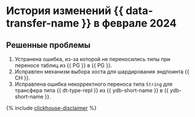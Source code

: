 # История изменений {{ data-transfer-name }} в феврале 2024

## Решенные проблемы

1. Устранена ошибка, из-за которой не переносились типы при переносе таблиц из {{ PG }} в {{ PG }}.
1. Исправлен механизм выбора хоста для шардирования эндпоинта {{ CH }}.
1. Исправлена ошибка некорректного переноса типа `String` для трансфера типа {{ dt-type-repl }} из {{ ydb-short-name }} в {{ ydb-short-name }}.

{% include [clickhouse-disclaimer](../../_includes/clickhouse-disclaimer.md) %}
